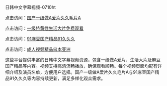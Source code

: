 日韩中文字幕视频-0710ht

点击访问：<a href="https://heiliaoow5kzm.pages.dev">国产一级做A爱片久久毛片A</a>

点击访问：<a href="https://heiliao2dmwwy.pages.dev">一级特黄性生活大片免费观看</a>

点击访问：<a href="https://heiliaoll4qsx.pages.dev">91麻豆国产精品91久久久</a>

点击访问：<a href="https://heiliaoe8ajia.pages.dev">成人视频精品曰本亚洲</a>

这些平台提供丰富的日韩中文字幕视频资源，包含一级做A爱片、生活大片及麻豆国产精品等内容。视频支持高清流畅播放，确保观看顺畅。每个视频页面均配有详细介绍及演员名单，方便用户选择。国产一级做A爱片久久毛片A与91麻豆国产精品91久久久等内容持续更新，满足多样化观众需求。

<span style="display:none;">[Canonical link](https://github.com/thoi20250710/thoi18)</span>
